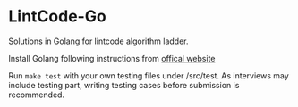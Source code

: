 # LintCode-Go

Solutions in Golang for lintcode algorithm ladder. 

Install Golang following instructions from [offical website](https://golang.org/doc/install)

Run `make test` with your own testing files under /src/test. As interviews may include testing part, writing testing cases before submission is recommended.
